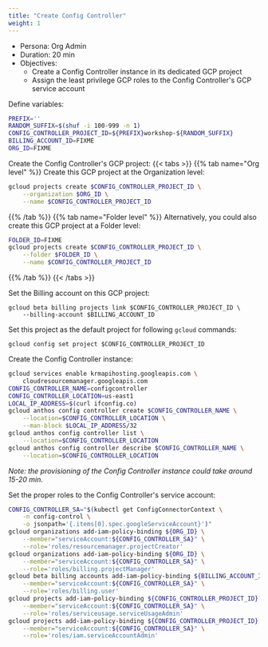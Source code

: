 ```yaml
---
title: "Create Config Controller"
weight: 1
---
```


- Persona: Org Admin
- Duration: 20 min
- Objectives:
  - Create a Config Controller instance in its dedicated GCP project
  - Assign the least privilege GCP roles to the Config Controller's GCP service account

Define variables:
```Bash
PREFIX=''
RANDOM_SUFFIX=$(shuf -i 100-999 -n 1)
CONFIG_CONTROLLER_PROJECT_ID=${PREFIX}workshop-${RANDOM_SUFFIX}
BILLING_ACCOUNT_ID=FIXME
ORG_ID=FIXME
```

Create the Config Controller's GCP project:
{{< tabs >}}
{{% tab name="Org level" %}}
Create this GCP project at the Organization level:
```Bash
gcloud projects create $CONFIG_CONTROLLER_PROJECT_ID \
    --organization $ORG_ID \
    --name $CONFIG_CONTROLLER_PROJECT_ID
```
{{% /tab %}}
{{% tab name="Folder level" %}}
Alternatively, you could also create this GCP project at a Folder level:
```Bash
FOLDER_ID=FIXME
gcloud projects create $CONFIG_CONTROLLER_PROJECT_ID \
    --folder $FOLDER_ID \
    --name $CONFIG_CONTROLLER_PROJECT_ID
```
{{% /tab %}}
{{< /tabs >}}

Set the Billing account on this GCP project: 
```
gcloud beta billing projects link $CONFIG_CONTROLLER_PROJECT_ID \
    --billing-account $BILLING_ACCOUNT_ID
```

Set this project as the default project for following `gcloud` commands:
```
gcloud config set project $CONFIG_CONTROLLER_PROJECT_ID
```

Create the Config Controller instance:
```Bash
gcloud services enable krmapihosting.googleapis.com \
    cloudresourcemanager.googleapis.com
CONFIG_CONTROLLER_NAME=configcontroller
CONFIG_CONTROLLER_LOCATION=us-east1
LOCAL_IP_ADDRESS=$(curl ifconfig.co)
gcloud anthos config controller create $CONFIG_CONTROLLER_NAME \
    --location=$CONFIG_CONTROLLER_LOCATION \
    --man-block $LOCAL_IP_ADDRESS/32
gcloud anthos config controller list \
    --location=$CONFIG_CONTROLLER_LOCATION
gcloud anthos config controller describe $CONFIG_CONTROLLER_NAME \
    --location=$CONFIG_CONTROLLER_LOCATION
```

_Note: the provisioning of the Config Controller instance could take around 15-20 min._

Set the proper roles to the Config Controller's service account:
```Bash
CONFIG_CONTROLLER_SA="$(kubectl get ConfigConnectorContext \
    -n config-control \
    -o jsonpath='{.items[0].spec.googleServiceAccount}')"
gcloud organizations add-iam-policy-binding ${ORG_ID} \
    --member="serviceAccount:${CONFIG_CONTROLLER_SA}" \
    --role='roles/resourcemanager.projectCreator'
gcloud organizations add-iam-policy-binding ${ORG_ID} \
    --member="serviceAccount:${CONFIG_CONTROLLER_SA}" \
    --role='roles/billing.projectManager'
gcloud beta billing accounts add-iam-policy-binding ${BILLING_ACCOUNT_ID} \
    --member="serviceAccount:${CONFIG_CONTROLLER_SA}" \
    --role='roles/billing.user'
gcloud projects add-iam-policy-binding ${CONFIG_CONTROLLER_PROJECT_ID} \
    --member="serviceAccount:${CONFIG_CONTROLLER_SA}" \
    --role='roles/serviceusage.serviceUsageAdmin'
gcloud projects add-iam-policy-binding ${CONFIG_CONTROLLER_PROJECT_ID} \
    --member="serviceAccount:${CONFIG_CONTROLLER_SA}" \
    --role='roles/iam.serviceAccountAdmin'
```